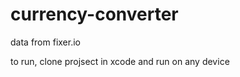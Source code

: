 # currency-converter


data from fixer.io

to run, clone projsect in xcode and run on any device



